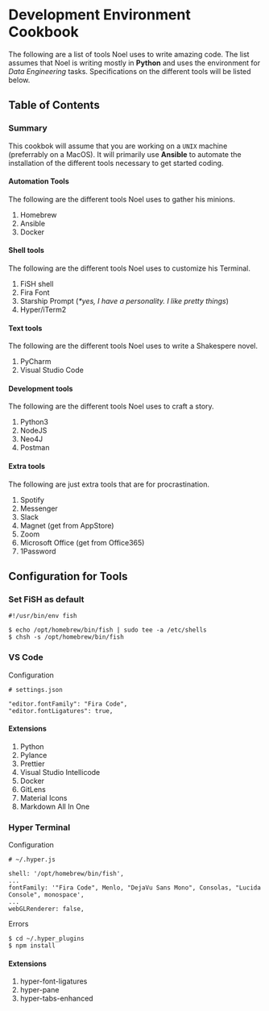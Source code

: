 # Development Environment Cookbook

The following are a list of tools Noel uses to write amazing code. The list assumes that Noel is writing mostly in __Python__ and uses the environment for _Data Engineering_ tasks. Specifications on the different tools will be listed below.

## Table of Contents


### Summary

This cookbok will assume that you are working on a `UNIX` machine (preferrably on a MacOS). It will primarily use __Ansible__ to automate the installation of the different tools necessary to get started coding.

#### Automation Tools
The following are the different tools Noel uses to gather his minions.

1. Homebrew
2. Ansible
3. Docker

#### Shell tools
The following are the different tools Noel uses to customize his Terminal.

1. FiSH shell
2. Fira Font
3. Starship Prompt (_*yes, I have a personality. I like pretty things_)
4. Hyper/iTerm2

#### Text tools
The following are the different tools Noel uses to write a Shakespere novel.

1. PyCharm
2. Visual Studio Code

#### Development tools
The following are the different tools Noel uses to craft a story.

1. Python3
2. NodeJS
3. Neo4J
4. Postman

#### Extra tools
The following are just extra tools that are for procrastination.

1. Spotify
2. Messenger
3. Slack
4. Magnet (get from AppStore)
5. Zoom
6. Microsoft Office (get from Office365)
7. 1Password

## Configuration for Tools

### Set FiSH as default
```terminal
#!/usr/bin/env fish

$ echo /opt/homebrew/bin/fish | sudo tee -a /etc/shells
$ chsh -s /opt/homebrew/bin/fish
```

### VS Code

Configuration
```
# settings.json

"editor.fontFamily": "Fira Code",
"editor.fontLigatures": true,
```

#### Extensions
1. Python
2. Pylance
3. Prettier
4. Visual Studio Intellicode
5. Docker
6. GitLens
7. Material Icons
8. Markdown All In One

### Hyper Terminal

Configuration
```
# ~/.hyper.js

shell: '/opt/homebrew/bin/fish',
...
fontFamily: '"Fira Code", Menlo, "DejaVu Sans Mono", Consolas, "Lucida Console", monospace',
...
webGLRenderer: false,
```

Errors
```
$ cd ~/.hyper_plugins
$ npm install
```

#### Extensions
1. hyper-font-ligatures
2. hyper-pane
3. hyper-tabs-enhanced